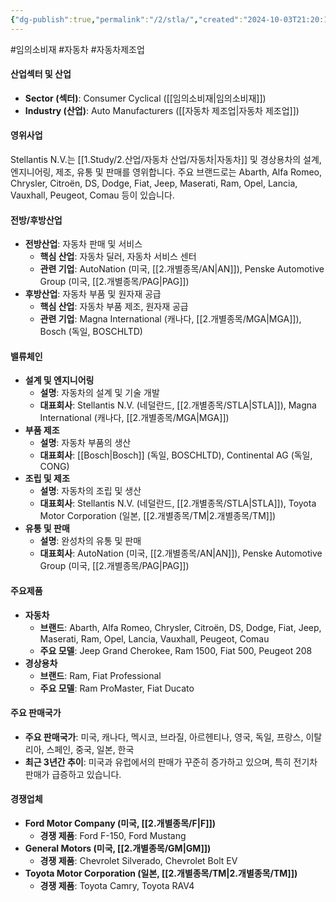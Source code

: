 ```yaml
---
{"dg-publish":true,"permalink":"/2/stla/","created":"2024-10-03T21:20:10.344+09:00","updated":"2025-06-03T20:06:01.362+09:00"}
---
```


#임의소비재 #자동차 #자동차제조업

#### 산업섹터 및 산업

- **Sector (섹터)**: Consumer Cyclical ([[임의소비재\|임의소비재]])
- **Industry (산업)**: Auto Manufacturers ([[자동차 제조업\|자동차 제조업]])

#### 영위사업

Stellantis N.V.는 [[1.Study/2.산업/자동차 산업/자동차\|자동차]] 및 경상용차의 설계, 엔지니어링, 제조, 유통 및 판매를 영위합니다. 주요 브랜드로는 Abarth, Alfa Romeo, Chrysler, Citroën, DS, Dodge, Fiat, Jeep, Maserati, Ram, Opel, Lancia, Vauxhall, Peugeot, Comau 등이 있습니다.

#### 전방/후방산업

- **전방산업**: 자동차 판매 및 서비스
    - **핵심 산업**: 자동차 딜러, 자동차 서비스 센터
    - **관련 기업**: AutoNation (미국, [[2.개별종목/AN\|AN]]), Penske Automotive Group (미국, [[2.개별종목/PAG\|PAG]])
- **후방산업**: 자동차 부품 및 원자재 공급
    - **핵심 산업**: 자동차 부품 제조, 원자재 공급
    - **관련 기업**: Magna International (캐나다, [[2.개별종목/MGA\|MGA]]), Bosch (독일, BOSCHLTD)

#### 밸류체인

- **설계 및 엔지니어링**
    - **설명**: 자동차의 설계 및 기술 개발
    - **대표회사**: Stellantis N.V. (네덜란드, [[2.개별종목/STLA\|STLA]]), Magna International (캐나다, [[2.개별종목/MGA\|MGA]])
- **부품 제조**
    - **설명**: 자동차 부품의 생산
    - **대표회사**: [[Bosch\|Bosch]] (독일, BOSCHLTD), Continental AG (독일, CONG)
- **조립 및 제조**
    - **설명**: 자동차의 조립 및 생산
    - **대표회사**: Stellantis N.V. (네덜란드, [[2.개별종목/STLA\|STLA]]), Toyota Motor Corporation (일본, [[2.개별종목/TM\|2.개별종목/TM]])
- **유통 및 판매**
    - **설명**: 완성차의 유통 및 판매
    - **대표회사**: AutoNation (미국, [[2.개별종목/AN\|AN]]), Penske Automotive Group (미국, [[2.개별종목/PAG\|PAG]])

#### 주요제품

- **자동차**
    - **브랜드**: Abarth, Alfa Romeo, Chrysler, Citroën, DS, Dodge, Fiat, Jeep, Maserati, Ram, Opel, Lancia, Vauxhall, Peugeot, Comau
    - **주요 모델**: Jeep Grand Cherokee, Ram 1500, Fiat 500, Peugeot 208
- **경상용차**
    - **브랜드**: Ram, Fiat Professional
    - **주요 모델**: Ram ProMaster, Fiat Ducato

#### 주요 판매국가

- **주요 판매국가**: 미국, 캐나다, 멕시코, 브라질, 아르헨티나, 영국, 독일, 프랑스, 이탈리아, 스페인, 중국, 일본, 한국
- **최근 3년간 추이**: 미국과 유럽에서의 판매가 꾸준히 증가하고 있으며, 특히 전기차 판매가 급증하고 있습니다.

#### 경쟁업체

- **Ford Motor Company (미국, [[2.개별종목/F\|F]])**
    - **경쟁 제품**: Ford F-150, Ford Mustang
- **General Motors (미국, [[2.개별종목/GM\|GM]])**
    - **경쟁 제품**: Chevrolet Silverado, Chevrolet Bolt EV
- **Toyota Motor Corporation (일본, [[2.개별종목/TM\|2.개별종목/TM]])**
    - **경쟁 제품**: Toyota Camry, Toyota RAV4